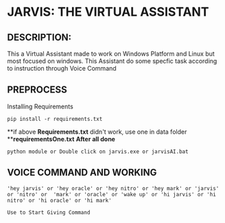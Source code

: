 # JARVIS: THE VIRTUAL ASSISTANT


## DESCRIPTION:
This a Virtual Assistant made to work on Windows Platform and Linux but most focused on windows.
This Assistant do some specfic task according to instruction through Voice Command
## PREPROCESS
Installing Requirements
````
pip install -r requirements.txt
````
**if above **__Requirements.txt__** didn't work, use one in data folder **__requirementsOne.txt__
**After all done**
````
python module or Double click on jarvis.exe or jarvisAI.bat
````
## VOICE COMMAND AND WORKING
````
'hey jarvis' or 'hey oracle' or 'hey nitro' or 'hey mark' or 'jarvis' or 'nitro' or  'mark' or 'oracle' or 'wake up' or 'hi jarvis' or 'hi nitro' or 'hi oracle' or 'hi mark'

Use to Start Giving Command

````
